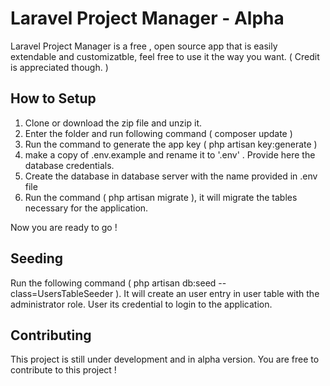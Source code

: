 # Laravel Project Manager - Alpha

Laravel Project Manager is a free , open source app that is easily extendable and customizatble, feel free to use it the way you want. ( Credit is appreciated though. )

## How to Setup

1) Clone or download the zip file and unzip it.
2) Enter the folder and run following command ( composer update )
3) Run the command to generate the app key ( php artisan key:generate )
4) make a copy of .env.example and rename it to '.env' . Provide here the database credentials.
5) Create the database in database server with the name provided in .env file
6) Run the command ( php artisan migrate ), it will migrate the tables necessary for the application.

Now you are ready to go !

## Seeding

Run the following command ( php artisan db:seed --class=UsersTableSeeder ). It will create an user entry in user table with the administrator role. User its credential to login to the application.

## Contributing

This project is still under development and in alpha version. You are free to contribute to this project !